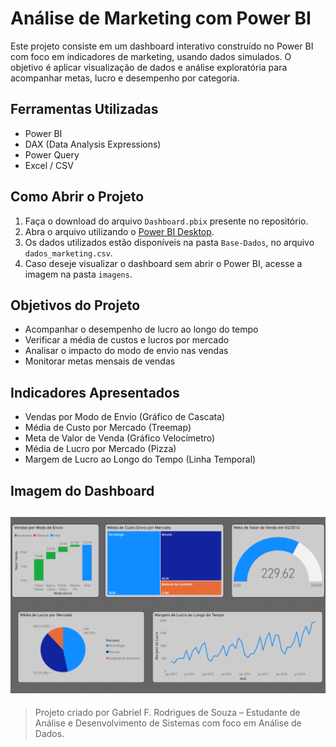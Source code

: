 #  Análise de Marketing com Power BI

Este projeto consiste em um dashboard interativo construído no Power BI com foco em indicadores de marketing, usando dados simulados. O objetivo é aplicar visualização de dados e análise exploratória para acompanhar metas, lucro e desempenho por categoria.

##  Ferramentas Utilizadas

- Power BI
- DAX (Data Analysis Expressions)
- Power Query
- Excel / CSV

## Como Abrir o Projeto

1. Faça o download do arquivo `Dashboard.pbix` presente no repositório.
2. Abra o arquivo utilizando o [Power BI Desktop](https://powerbi.microsoft.com/pt-br/desktop/).
3. Os dados utilizados estão disponíveis na pasta `Base-Dados`, no arquivo `dados_marketing.csv`.
4. Caso deseje visualizar o dashboard sem abrir o Power BI, acesse a imagem na pasta `imagens`.

##  Objetivos do Projeto

- Acompanhar o desempenho de lucro ao longo do tempo
- Verificar a média de custos e lucros por mercado
- Analisar o impacto do modo de envio nas vendas
- Monitorar metas mensais de vendas

##  Indicadores Apresentados

- Vendas por Modo de Envio (Gráfico de Cascata)
- Média de Custo por Mercado (Treemap)
- Meta de Valor de Venda (Gráfico Velocímetro)
- Média de Lucro por Mercado (Pizza)
- Margem de Lucro ao Longo do Tempo (Linha Temporal)

##  Imagem do Dashboard

![Dashboard de Marketing](imagens/imagens-dashboard-marketing.png)
---

> Projeto criado por Gabriel F. Rodrigues de Souza – Estudante de Análise e Desenvolvimento de Sistemas com foco em Análise de Dados.
